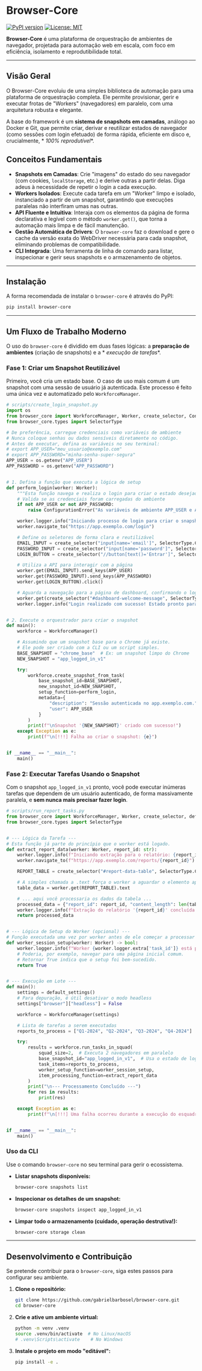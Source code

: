 # Browser-Core

[![PyPI version](https://badge.fury.io/py/browser-core.svg)](https://badge.fury.io/py/browser-core)
[![License: MIT](https://img.shields.io/badge/License-MIT-yellow.svg)](https://opensource.org/licenses/MIT)

**Browser-Core** é uma plataforma de orquestração de ambientes de navegador, projetada para automação web em escala, com
foco em eficiência, isolamento e reprodutibilidade total.

---

## Visão Geral

O Browser-Core evoluiu de uma simples biblioteca de automação para uma plataforma de orquestração completa. Ele permite
provisionar, gerir e executar frotas de "Workers" (navegadores) em paralelo, com uma arquitetura robusta e elegante.

A base do framework é um **sistema de snapshots em camadas**, análogo ao Docker e Git, que permite criar, derivar e
reutilizar estados de navegador (como sessões com login efetuado) de forma rápida, eficiente em disco e, crucialmente, *
*100% reprodutível**.

## Conceitos Fundamentais

* **Snapshots em Camadas**: Crie "imagens" do estado do seu navegador (com cookies, `localStorage`, etc.) e derive
  outras a partir delas. Diga adeus à necessidade de repetir o login a cada execução.
* **Workers Isolados**: Execute cada tarefa em um "Worker" limpo e isolado, instanciado a partir de um snapshot,
  garantindo que execuções paralelas não interfiram umas nas outras.
* **API Fluente e Intuitiva**: Interaja com os elementos da página de forma declarativa e legível com o método
  `worker.get()`, que torna a automação mais limpa e de fácil manutenção.
* **Gestão Automática de Drivers**: O `browser-core` faz o download e gere o cache da versão exata do WebDriver
  necessária para cada snapshot, eliminando problemas de compatibilidade.
* **CLI Integrada**: Uma ferramenta de linha de comando para listar, inspecionar e gerir seus snapshots e o
  armazenamento de objetos.

---

## Instalação

A forma recomendada de instalar o `browser-core` é através do PyPI:

```bash
pip install browser-core
```

---

## Um Fluxo de Trabalho Moderno

O uso do `browser-core` é dividido em duas fases lógicas: a **preparação de ambientes** (criação de snapshots) e a *
*execução de tarefas**.

### Fase 1: Criar um Snapshot Reutilizável

Primeiro, você cria um estado base. O caso de uso mais comum é um snapshot com uma sessão de usuário já autenticada.
Este processo é feito uma única vez e automatizado pelo `WorkforceManager`.

```python
# scripts/create_login_snapshot.py
import os
from browser_core import WorkforceManager, Worker, create_selector, ConfigurationError
from browser_core.types import SelectorType

# De preferência, carregue credenciais como variáveis de ambiente
# Nunca coloque senhas ou dados sensíveis diretamente no código.
# Antes de executar, defina as variáveis no seu terminal:
# export APP_USER="meu_usuario@exemplo.com"
# export APP_PASSWORD="minha-senha-super-segura"
APP_USER = os.getenv("APP_USER")
APP_PASSWORD = os.getenv("APP_PASSWORD")


# 1. Defina a função que executa a lógica de setup
def perform_login(worker: Worker):
    """Esta função navega e realiza o login para criar o estado desejado."""
    # Valida se as credenciais foram carregadas do ambiente
    if not APP_USER or not APP_PASSWORD:
        raise ConfigurationError("As variáveis de ambiente APP_USER e APP_PASSWORD devem ser definidas.")

    worker.logger.info("Iniciando processo de login para criar o snapshot...")
    worker.navigate_to("https://app.exemplo.com/login")

    # Define os seletores de forma clara e reutilizável
    EMAIL_INPUT = create_selector("input[name='email']", SelectorType.CSS)
    PASSWORD_INPUT = create_selector("input[name='password']", SelectorType.CSS)
    LOGIN_BUTTON = create_selector("//button[text()='Entrar']", SelectorType.XPATH)

    # Utiliza a API para interagir com a página
    worker.get(EMAIL_INPUT).send_keys(APP_USER)
    worker.get(PASSWORD_INPUT).send_keys(APP_PASSWORD)
    worker.get(LOGIN_BUTTON).click()

    # Aguarda a navegação para a página de dashboard, confirmando o login
    worker.get(create_selector("#dashboard-welcome-message", SelectorType.CSS))
    worker.logger.info("Login realizado com sucesso! Estado pronto para ser capturado.")


# 2. Execute o orquestrador para criar o snapshot
def main():
    workforce = WorkforceManager()

    # Assumindo que um snapshot base para o Chrome já existe.
    # Ele pode ser criado com a CLI ou um script simples.
    BASE_SNAPSHOT = "chrome_base"  # Ex: um snapshot limpo do Chrome
    NEW_SNAPSHOT = "app_logged_in_v1"

    try:
        workforce.create_snapshot_from_task(
            base_snapshot_id=BASE_SNAPSHOT,
            new_snapshot_id=NEW_SNAPSHOT,
            setup_function=perform_login,
            metadata={
                "description": "Sessão autenticada no app.exemplo.com.",
                "user": APP_USER
            }
        )
        print(f"\nSnapshot '{NEW_SNAPSHOT}' criado com sucesso!")
    except Exception as e:
        print(f"\n[!!!] Falha ao criar o snapshot: {e}")


if __name__ == "__main__":
    main()
```

### Fase 2: Executar Tarefas Usando o Snapshot

Com o snapshot `app_logged_in_v1` pronto, você pode executar inúmeras tarefas que dependem de um usuário autenticado, de
forma massivamente paralela, e **sem nunca mais precisar fazer login**.

```python
# scripts/run_report_tasks.py
from browser_core import WorkforceManager, Worker, create_selector, default_settings
from browser_core.types import SelectorType


# --- Lógica da Tarefa ---
# Esta função já parte do princípio que o worker está logado.
def extract_report_data(worker: Worker, report_id: str):
    worker.logger.info(f"Iniciando extração para o relatório: {report_id}")
    worker.navigate_to(f"https://app.exemplo.com/reports/{report_id}")

    REPORT_TABLE = create_selector("#report-data-table", SelectorType.CSS)

    # A simples chamada a .text força o worker a aguardar o elemento aparecer
    table_data = worker.get(REPORT_TABLE).text

    # ... aqui você processaria os dados da tabela ...
    processed_data = {"report_id": report_id, "content_length": len(table_data)}
    worker.logger.info(f"Extração do relatório '{report_id}' concluída.")
    return processed_data


# --- Lógica de Setup do Worker (opcional) ---
# Função executada uma vez por worker antes de ele começar a processar os itens.
def worker_session_setup(worker: Worker) -> bool:
    worker.logger.info(f"Worker {worker.logger.extra['task_id']} está pronto e online.")
    # Poderia, por exemplo, navegar para uma página inicial comum.
    # Retornar True indica que o setup foi bem-sucedido.
    return True


# --- Execução em Lote ---
def main():
    settings = default_settings()
    # Para depuração, é útil desativar o modo headless
    settings["browser"]["headless"] = False

    workforce = WorkforceManager(settings)

    # Lista de tarefas a serem executadas
    reports_to_process = ["Q1-2024", "Q2-2024", "Q3-2024", "Q4-2024"]

    try:
        results = workforce.run_tasks_in_squad(
            squad_size=2,  # Executa 2 navegadores em paralelo
            base_snapshot_id="app_logged_in_v1",  # Usa o estado de login
            task_items=reports_to_process,
            worker_setup_function=worker_session_setup,
            item_processing_function=extract_report_data
        )
        print("\n--- Processamento Concluído ---")
        for res in results:
            print(res)

    except Exception as e:
        print(f"\n[!!!] Uma falha ocorreu durante a execução do esquadrão: {e}")


if __name__ == "__main__":
    main()
```

### Uso da CLI

Use o comando `browser-core` no seu terminal para gerir o ecossistema.

* **Listar snapshots disponíveis:**
    ```bash
    browser-core snapshots list
    ```

* **Inspecionar os detalhes de um snapshot:**
    ```bash
    browser-core snapshots inspect app_logged_in_v1
    ```

* **Limpar todo o armazenamento (cuidado, operação destrutiva!):**
    ```bash
    browser-core storage clean
    ```

---

## Desenvolvimento e Contribuição

Se pretende contribuir para o `browser-core`, siga estes passos para configurar seu ambiente.

1. **Clone o repositório:**
   ```bash
   git clone https://github.com/gabrielbarbosel/browser-core.git
   cd browser-core
   ```

2. **Crie e ative um ambiente virtual:**
   ```bash
   python -m venv .venv
   source .venv/bin/activate  # No Linux/macOS
   # .venv\Scripts\activate    # No Windows
   ```

3. **Instale o projeto em modo "editável":**
   ```bash
   pip install -e .
    